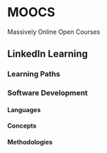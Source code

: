 # MOOCS
Massively Online Open Courses

## LinkedIn Learning

### Learning Paths

### Software Development

#### Languages

#### Concepts

#### Methodologies
